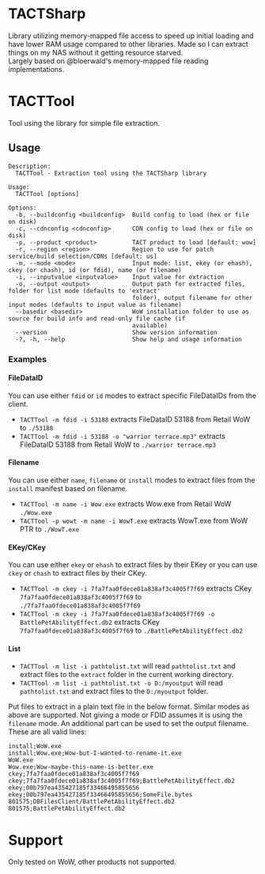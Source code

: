 # TACTSharp
Library utilizing memory-mapped file access to speed up initial loading and have lower RAM usage compared to other libraries. Made so I can extract things on my NAS without it getting resource starved.  
Largely based on @bloerwald's memory-mapped file reading implementations.

# TACTTool
Tool using the library for simple file extraction. 

## Usage
```
Description:
  TACTTool - Extraction tool using the TACTSharp library

Usage:
  TACTTool [options]

Options:
  -b, --buildconfig <buildconfig>  Build config to load (hex or file on disk)
  -c, --cdnconfig <cdnconfig>      CDN config to load (hex or file on disk)
  -p, --product <product>          TACT product to load [default: wow]
  -r, --region <region>            Region to use for patch service/build selection/CDNs [default: us]
  -m, --mode <mode>                Input mode: list, ekey (or ehash), ckey (or chash), id (or fdid), name (or filename)
  -i, --inputvalue <inputvalue>    Input value for extraction
  -o, --output <output>            Output path for extracted files, folder for list mode (defaults to 'extract'
                                   folder), output filename for other input modes (defaults to input value as filename)
  --basedir <basedir>              WoW installation folder to use as source for build info and read-only file cache (if
                                   available)
  --version                        Show version information
  -?, -h, --help                   Show help and usage information
```

### Examples
#### FileDataID
You can use either `fdid` or `id` modes to extract specific FileDataIDs from the client.
- `TACTTool -m fdid -i 53188` extracts FileDataID 53188 from Retail WoW to `./53188`
- `TACTTool -m fdid -i 53188 -o "warrior terrace.mp3"` extracts FileDataID 53188 from Retail WoW to `./warrior terrace.mp3`

#### Filename
You can use either `name`, `filename` or `install` modes to extract files from the `install` manifest based on filename. 
- `TACTTool -m name -i Wow.exe` extracts Wow.exe from Retail WoW `./Wow.exe `
- `TACTTool -p wowt -m name -i WowT.exe` extracts WowT.exe from WoW PTR to `./WowT.exe `

#### EKey/CKey
You can use either `ekey` or `ehash` to extract files by their EKey or you can use `ckey` or `chash` to extract files by their CKey.
- `TACTTool -m ckey -i 7fa7faa0fdece01a838af3c4005f7f69` extracts CKey `7fa7faa0fdece01a838af3c4005f7f69` to `./7fa7faa0fdece01a838af3c4005f7f69`
- `TACTTool -m ckey -i 7fa7faa0fdece01a838af3c4005f7f69 -o BattlePetAbilityEffect.db2` extracts CKey `7fa7faa0fdece01a838af3c4005f7f69` to `./BattlePetAbilityEffect.db2`

#### List
- `TACTTool -m list -i pathtolist.txt` will read `pathtolist.txt` and extract files to the `extract` folder in the current working directory.
- `TACTTool -m list -i pathtolist.txt -o D:/myoutput` will read `pathtolist.txt` and extract files to the `D:/myoutput` folder.

Put files to extract in a plain text file in the below format. Similar modes as above are supported. Not giving a mode or FDID assumes it is using the `filename` mode. An additional part can be used to set the output filename.  
These are all valid lines:
```
install;WoW.exe
install;Wow.exe;Wow-but-I-wanted-to-rename-it.exe
WoW.exe
Wow.exe;Wow-maybe-this-name-is-better.exe
ckey;7fa7faa0fdece01a838af3c4005f7f69
ckey;7fa7faa0fdece01a838af3c4005f7f69;BattlePetAbilityEffect.db2
ekey;00b797ea435427185f33466495855656
ekey;00b797ea435427185f33466495855656;SomeFile.bytes
801575;DBFilesClient/BattlePetAbilityEffect.db2
801575;BattlePetAbilityEffect.db2
```




# Support
Only tested on WoW, other products not supported.
